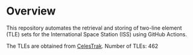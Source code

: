 # Overview

This repository automates the retrieval and storing of two-line element (TLE) sets for the International Space Station (ISS) using GitHub Actions.

The TLEs are obtained from [CelesTrak](https://celestrak.org/).
Number of TLEs: 462
